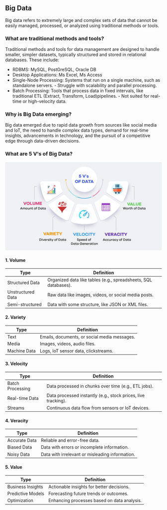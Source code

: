 ## Big Data
Big data refers to extremely large and complex sets of data that cannot be easily managed, processed, or analyzed using traditional methods or tools.

### What are traditional methods and tools?
Traditional methods and tools for data management are designed to handle smaller, simpler datasets, typically structured and stored in relational databases. These include:
- RDBMS: MySQL, PostGreSQL, Oracle DB
- Desktop Applications: Ms Excel, Ms Access
- Single-Node Processing: Systems that run on a single machine, such as standalone servers.
        - Struggle with scalability and parallel processing.
- Batch Processing: Tools that process data in fixed intervals, like traditional ETL (Extract, Transform, Load)pipelines.
        - Not suited for real-time or high-velocity data.

### Why is Big Data emerging?
Big data emerged due to rapid data growth from sources like social media and IoT, the need to handle complex data types, demand for real-time insights, advancements in technology, and the pursuit of a competitive edge through data-driven decisions.

### What are 5 V's of Big Data?
![alt text](image.png)

#### 1. Volume
| Type              | Definition                                                     |
|-------------------|---------------------------------------------------------------|
| Structured Data   | Organized data like tables (e.g., spreadsheets, SQL databases).|
| Unstructured Data | Raw data like images, videos, or social media posts.           |
| Semi-structured   | Data with some structure, like JSON or XML files.              |

#### 2. Variety
| Type             | Definition                                                     |
|------------------|---------------------------------------------------------------|
| Text             | Emails, documents, or social media messages.                  |
| Media            | Images, videos, audio files.                                  |
| Machine Data     | Logs, IoT sensor data, clickstreams.                          |

#### 3. Velocity
| Type             | Definition                                                     |
|------------------|---------------------------------------------------------------|
| Batch Processing | Data processed in chunks over time (e.g., ETL jobs).           |
| Real-time Data   | Data processed instantly (e.g., stock prices, live tracking).  |
| Streams          | Continuous data flow from sensors or IoT devices.             |

#### 4. Veracity
| Type             | Definition                                                     |
|------------------|---------------------------------------------------------------|
| Accurate Data    | Reliable and error-free data.                                  |
| Biased Data      | Data with errors or incomplete information.                    |
| Noisy Data       | Data with irrelevant or misleading information.                |

#### 5. Value
| Type              | Definition                                                    |
|-------------------|--------------------------------------------------------------|
| Business Insights | Actionable insights for better decisions.                     |
| Predictive Models | Forecasting future trends or outcomes.                        |
| Optimization      | Enhancing processes based on data analysis.     
